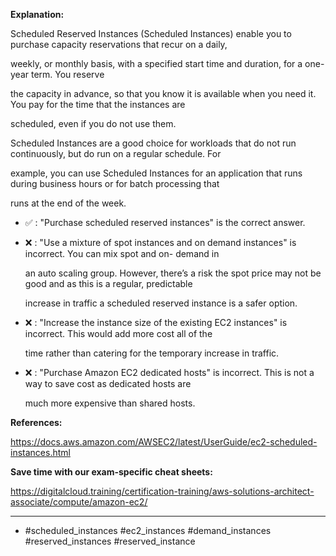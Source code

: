 **Explanation:**

Scheduled Reserved Instances (Scheduled Instances) enable you to purchase capacity reservations that recur on a daily,

weekly, or monthly basis, with a specified start time and duration, for a one-year term. You reserve

the capacity in advance, so that you know it is available when you need it. You pay for the time that the instances are

scheduled, even if you do not use them.

Scheduled Instances are a good choice for workloads that do not run continuously, but do run on a regular schedule. For

example, you can use Scheduled Instances for an application that runs during business hours or for batch processing that

runs at the end of the week.

- ✅ :  "Purchase scheduled reserved instances" is the correct answer.

- ❌ :  "Use a mixture of spot instances and on demand instances" is incorrect. You can mix spot and on- demand in

  an auto scaling group. However, there’s a risk the spot price may not be good and as this is a regular, predictable

  increase in traffic a scheduled reserved instance is a safer option.

- ❌ :  "Increase the instance size of the existing EC2 instances" is incorrect. This would add more cost all of the

  time rather than catering for the temporary increase in traffic.

- ❌ :  "Purchase Amazon EC2 dedicated hosts" is incorrect. This is not a way to save cost as dedicated hosts are

  much more expensive than shared hosts.

**References:**

<https://docs.aws.amazon.com/AWSEC2/latest/UserGuide/ec2-scheduled-instances.html>

**Save time with our exam-specific cheat sheets:**

<https://digitalcloud.training/certification-training/aws-solutions-architect-associate/compute/amazon-ec2/>

----

- #scheduled_instances #ec2_instances #demand_instances #reserved_instances #reserved_instance
